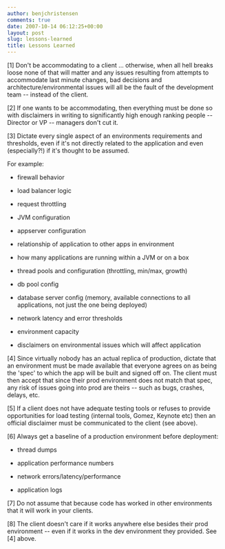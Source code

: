 ```yaml
---
author: benjchristensen
comments: true
date: 2007-10-14 06:12:25+00:00
layout: post
slug: lessons-learned
title: Lessons Learned
---
```


[1] Don't be accommodating to a client ... otherwise, when all hell breaks loose none of that will matter and any issues resulting from attempts to accommodate last minute changes, bad decisions and architecture/environmental issues will all be the fault of the development team -- instead of the client.

[2] If one wants to be accommodating, then everything must be done so with disclaimers in writing to significantly high enough ranking people -- Director or VP -- managers don't cut it.

[3] Dictate every single aspect of an environments requirements and thresholds, even if it's not directly related to the application and even (especially?!) if it's thought to be assumed.

For example:



	
  * firewall behavior

	
  * load balancer logic

	
  * request throttling

	
  * JVM configuration

	
  * appserver configuration

	
  * relationship of application to other apps in environment

	
  * how many applications are running within a JVM or on a box

	
  * thread pools and configuration (throttling, min/max, growth)

	
  * db pool config

	
  * database server config (memory, available connections to all applications, not just the one being deployed)

	
  * network latency and error thresholds

	
  * environment capacity

	
  * disclaimers on environmental issues which will affect application


[4] Since virtually nobody has an actual replica of production, dictate that an environment must be made available that everyone agrees on as being the 'spec' to which the app will be built and signed off on. The client must then accept that since their prod environment does not match that spec, any risk of issues going into prod are theirs -- such as bugs, crashes, delays, etc.

[5] If a client does not have adequate testing tools or refuses to provide opportunities for load testing (internal tools, Gomez, Keynote etc) then an official disclaimer must be communicated to the client (see above).

[6] Always get a baseline of a production environment before deployment:

	
  * thread dumps

	
  * application performance numbers

	
  * network errors/latency/performance

	
  * application logs


[7] Do not assume that because code has worked in other environments that it will work in your clients.

[8] The client doesn't care if it works anywhere else besides their prod environment -- even if it works in the dev environment they provided. See [4] above.
